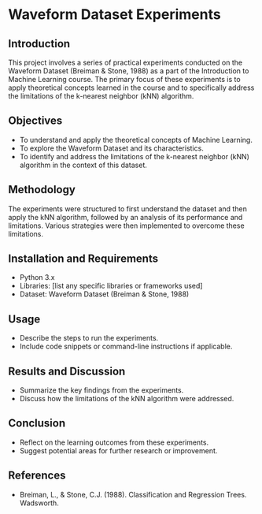 # Waveform Dataset Experiments

## Introduction
This project involves a series of practical experiments conducted on the Waveform Dataset (Breiman & Stone, 1988) as a part of the Introduction to Machine Learning course. The primary focus of these experiments is to apply theoretical concepts learned in the course and to specifically address the limitations of the k-nearest neighbor (kNN) algorithm.

## Objectives
- To understand and apply the theoretical concepts of Machine Learning.
- To explore the Waveform Dataset and its characteristics.
- To identify and address the limitations of the k-nearest neighbor (kNN) algorithm in the context of this dataset.

## Methodology
The experiments were structured to first understand the dataset and then apply the kNN algorithm, followed by an analysis of its performance and limitations. Various strategies were then implemented to overcome these limitations.

## Installation and Requirements
- Python 3.x
- Libraries: [list any specific libraries or frameworks used]
- Dataset: Waveform Dataset (Breiman & Stone, 1988)

## Usage
- Describe the steps to run the experiments.
- Include code snippets or command-line instructions if applicable.

## Results and Discussion
- Summarize the key findings from the experiments.
- Discuss how the limitations of the kNN algorithm were addressed.

## Conclusion
- Reflect on the learning outcomes from these experiments.
- Suggest potential areas for further research or improvement.

## References
- Breiman, L., & Stone, C.J. (1988). Classification and Regression Trees. Wadsworth.
